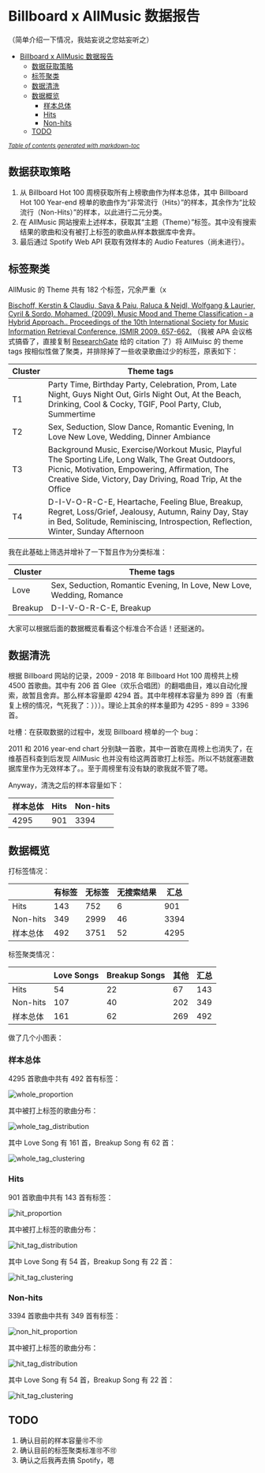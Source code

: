# Billboard x AllMusic 数据报告

（简单介绍一下情况，我姑妄说之您姑妄听之）

- [Billboard x AllMusic 数据报告](#billboard-x-allmusic-数据报告)
  * [数据获取策略](#数据获取策略)
  * [标签聚类](#标签聚类)
  * [数据清洗](#数据清洗)
  * [数据概览](#数据概览)
    + [样本总体](#样本总体)
    + [Hits](#hits)
    + [Non-hits](#non-hits)
  * [TODO](#todo)

<small><i><a href='http://ecotrust-canada.github.io/markdown-toc/'>Table of contents generated with markdown-toc</a></i></small>


## 数据获取策略

1. 从 Billboard Hot 100 周榜获取所有上榜歌曲作为样本总体，其中 Billboard Hot 100 Year-end 榜单的歌曲作为“非常流行（Hits）”的样本，其余作为“比较流行（Non-Hits）”的样本，以此进行二元分类。
2. 在 AllMusic 网站搜索上述样本，获取其“主题（Theme）”标签。其中没有搜索结果的歌曲和没有被打上标签的歌曲从样本数据库中舍弃。
3. 最后通过 Spotify Web API 获取有效样本的 Audio Features（尚未进行）。

## 标签聚类

AllMusic 的 Theme 共有 182 个标签，冗余严重（x 

[Bischoff, Kerstin & Claudiu, Sava & Paiu, Raluca & Nejdl, Wolfgang & Laurier, Cyril & Sordo, Mohamed. (2009). Music Mood and Theme Classification - a Hybrid Approach.. Proceedings of the 10th International Society for Music Information Retrieval Conference, ISMIR 2009. 657-662.](http://citeseerx.ist.psu.edu/viewdoc/download?doi=10.1.1.182.937&rep=rep1&type=pdf) （我被 APA 会议格式搞昏了，直接复制 [ResearchGate](https://www.researchgate.net/publication/220723819_Music_Mood_and_Theme_Classification_-_a_Hybrid_Approach) 给的 citation 了）将 AllMuisc 的 theme tags 按相似性做了聚类，并排除掉了一些收录歌曲过少的标签，原表如下：

| Cluster | Theme tags                                                   |
| ------- | ------------------------------------------------------------ |
| T1      | Party Time, Birthday Party, Celebration, Prom, Late Night, Guys Night Out, Girls Night Out, At the Beach, Drinking, Cool & Cocky, TGIF, Pool Party, Club, Summertime |
| T2      | Sex, Seduction, Slow Dance, Romantic Evening, In Love New Love, Wedding, Dinner Ambiance |
| T3      | Background Music, Exercise/Workout Music, Playful  The Sporting Life, Long Walk, The Great Outdoors, Picnic, Motivation, Empowering, Affirmation, The Creative Side, Victory, Day Driving, Road Trip, At the Office |
| T4      | D-I-V-O-R-C-E, Heartache, Feeling Blue, Breakup, Regret, Loss/Grief, Jealousy, Autumn, Rainy Day, Stay in Bed, Solitude, Reminiscing, Introspection, Reflection, Winter, Sunday Afternoon |

我在此基础上筛选并增补了一下暂且作为分类标准：

| Cluster | Theme tags                                                   |
| ------- | ------------------------------------------------------------ |
| Love    | Sex, Seduction, Romantic Evening, In Love, New Love, Wedding, Romance |
| Breakup | D-I-V-O-R-C-E, Breakup                                       |

大家可以根据后面的数据概览看看这个标准合不合适！还挺迷的。
## 数据清洗

根据 Billboard 网站的记录，2009 - 2018 年 Billboard Hot 100 周榜共上榜 4500 首歌曲。其中有 206 首 Glee（欢乐合唱团）的翻唱曲目，难以自动化搜索，故暂且舍弃。那么样本容量即 4294 首。其中年榜样本容量为 899 首（有重复上榜的情况，气死我了：）））。理论上其余的样本量即为 4295 - 899 = 3396 首。

吐槽：在获取数据的过程中，发现 Billboard 榜单的一个 bug：

2011 和 2016 year-end chart 分别缺一首歌，其中一首歌在周榜上也消失了，在维基百科查到后发现 AllMusic 也并没有给这两首歌打上标签。所以不妨就塞进数据库里作为无效样本了。。至于周榜里有没有缺的歌我就不管了嗯。

Anyway，清洗之后的样本容量如下：

| 样本总体 | Hits | Non-hits |
| ---- | ---- | -------- |
| 4295 | 901  | 3394     |




## 数据概览

打标签情况：

|          | 有标签 | 无标签 | 无搜索结果 | 汇总 |
| -------- | ------ | ------ | ---------- | ---- |
| Hits     | 143    | 752    | 6          | 901  |
| Non-hits | 349    | 2999   | 46         | 3394 |
| 样本总体     | 492    | 3751   | 52         | 4295 |

标签聚类情况：

|          | Love Songs | Breakup Songs | 其他 | 汇总 |
| -------- | ---------- | ------------- | ---- | ---- |
| Hits     | 54         | 22            | 67   | 143  |
| Non-hits | 107        | 40            | 202  | 349  |
| 样本总体     | 161        | 62            | 269  | 492  |

做了几个小图表：

### 样本总体

4295 首歌曲中共有 492 首有标签：

![whole_proportion](https://raw.githubusercontent.com/EmoZhang/regret-love-guilt-dreams/dev/whole_proportion.png)

其中被打上标签的歌曲分布：

![whole_tag_distribution](https://raw.githubusercontent.com/EmoZhang/regret-love-guilt-dreams/dev/whole_tag_distribution.png)

其中 Love Song 有 161 首，Breakup Song 有 62 首：

![whole_tag_clustering](https://raw.githubusercontent.com/EmoZhang/regret-love-guilt-dreams/dev/whole_tag_clustering.png)

### Hits

901 首歌曲中共有 143 首有标签：

![hit_proportion](https://raw.githubusercontent.com/EmoZhang/regret-love-guilt-dreams/dev/hit_proportion.png)

其中被打上标签的歌曲分布：

![hit_tag_distribution](https://raw.githubusercontent.com/EmoZhang/regret-love-guilt-dreams/dev/hit_tag_distribution.png)

其中 Love Song 有 54 首，Breakup Song 有 22 首：

![hit_tag_clustering](https://raw.githubusercontent.com/EmoZhang/regret-love-guilt-dreams/dev/hit_tag_clustering.png)

### Non-hits

3394 首歌曲中共有 349 首有标签：

![non_hit_proportion](https://raw.githubusercontent.com/EmoZhang/regret-love-guilt-dreams/dev/non_hit_proportion.png)

其中被打上标签的歌曲分布：

![hit_tag_distribution](https://raw.githubusercontent.com/EmoZhang/regret-love-guilt-dreams/dev/non_hit_tag_distribution.png)

其中 Love Song 有 54 首，Breakup Song 有 22 首：

![hit_tag_clustering](https://raw.githubusercontent.com/EmoZhang/regret-love-guilt-dreams/dev/non_hit_tag_clustering.png)

## TODO

1. 确认目前的样本容量🉑️不🉑️
2. 确认目前的标签聚类标准🉑️不🉑️
3. 确认之后我再去搞 Spotify，嗯
